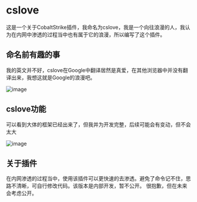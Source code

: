 # cslove
这是一个关于CobaltStrike插件，我命名为cslove，我是一个向往浪漫的人，我认为在内网中渗透的过程当中也有属于它的浪漫，所以编写了这个插件。

## 命名前有趣的事
我的英文并不好，cslove在Google中翻译居然是真爱，在其他浏览器中并没有翻译出来，我想这就是Google的浪漫吧。

![image](https://github.com/user-attachments/assets/a63246fa-93e8-4783-b332-1c2bd01c9a12)


## cslove功能
可以看到大体的框架已经出来了，但我并为开发完整，后续可能会有变动，但不会太大

![image](https://github.com/user-attachments/assets/d627f112-1326-4106-97d2-452210894bd6)


## 关于插件
在内网渗透的过程当中，使用该插件可以更快速的去渗透。避免了命令记不住，思路不清晰，可自行修改代码。该版本是内部开发，暂不公开。
很抱歉，但在未来会考虑公开。
